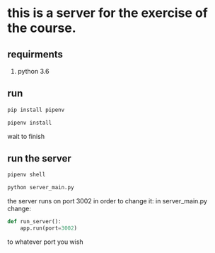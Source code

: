 # this is a server for the exercise of the course.

## requirments

1. python 3.6

## run
```bash
pip install pipenv

pipenv install
```

wait to finish

## run the server

```bash
pipenv shell

python server_main.py
```

the server runs on port 3002
in order to change it:
in server_main.py
change:


```python
def run_server():
    app.run(port=3002)
```
to whatever port you wish
